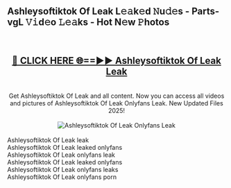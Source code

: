 <h2>Ashleysoftiktok Of Leak L𝚎𝚊k𝚎d 𝙽u𝚍𝚎s - Parts-vgL 𝚅𝚒d𝚎o 𝙻𝚎𝚊ks - Hot N𝚎w 𝙿hotos </h2>
<br>
<div align="center">
<h2><a href="https://213.232.235.80/live/video.php?q=ashleysoftiktok-of-leak" rel="nofollow">🔴 CLICK HERE 🌐==►► Ashleysoftiktok Of Leak Leak</a></h2>
<br>
Get Ashleysoftiktok Of Leak and all content. Now you can access all videos and pictures of Ashleysoftiktok Of Leak Onlyfans Leak. New Updated Files 2025!
<br>
<br>
<a href="https://213.232.235.80/live/video.php?q=ashleysoftiktok-of-leak" rel="nofollow" data-target="animated-image.originalLink"><img src="https://i.imgur.com/1EjSzPs.png" alt="Ashleysoftiktok Of Leak Onlyfans Leak" style="max-width: 100%; display: inline-block;" data-target="animated-image.originalImage"></a>
</div>
<br>
Ashleysoftiktok Of Leak leak<br>
Ashleysoftiktok Of Leak leaked onlyfans<br>
Ashleysoftiktok Of Leak onlyfans leak<br>
Ashleysoftiktok Of Leak leaked onlyfans<br>
Ashleysoftiktok Of Leak onlyfans leaks<br>
Ashleysoftiktok Of Leak onlyfans porn

